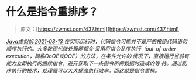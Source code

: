 <!--yml
category: 未分类
date: 0001-01-01 00:00:00
-->

# 什么是指令重排序？

> 原文：[https://zwmst.com/437.html](https://zwmst.com/437.html)

   [ *Java虚拟机* ](https://zwmst.com/java%e8%99%9a%e6%8b%9f%e6%9c%ba)*[ <time datetime="2021-08-14T06:47:47+08:00"> 2021-08-13 </time> ](https://zwmst.com/437.html)  在实际运行时，代码指令可能并不是严格按照代码语句顺序执行的。大多数现代微处理器都会 采用将指令乱序执行（out-of-order execution，简称OoOE或OOE）的方法，在条件允许的 情况下，直接运行当前有能力立即执行的后续指令，避开获取下一条指令所需数据时造成的等 待。通过乱序执行的技术，处理器可以大大提高执行效率。而这就是指令重排。*